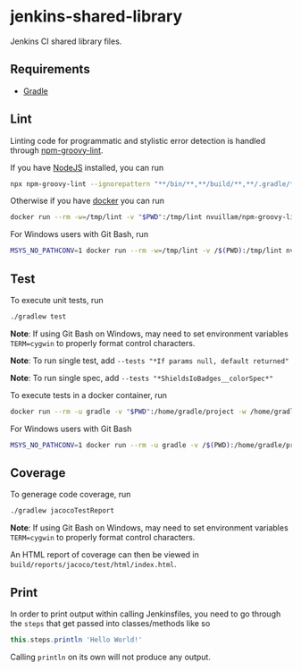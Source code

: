 # jenkins-shared-library

Jenkins CI shared library files.

## Requirements

- [Gradle](https://gradle.org/)

## Lint

Linting code for programmatic and stylistic error detection is handled through [npm-groovy-lint](https://github.com/nvuillam/npm-groovy-lint).

If you have [NodeJS](https://nodejs.org/) installed, you can run

```sh
npx npm-groovy-lint --ignorepattern "**/bin/**,**/build/**,**/.gradle/**" --failon info
```

Otherwise if you have [docker](https://www.docker.com/) you can run

```sh
docker run --rm -w=/tmp/lint -v "$PWD":/tmp/lint nvuillam/npm-groovy-lint npm-groovy-lint --ignorepattern "**/bin/**,**/build/**,**/.gradle/**" --failon info
```

For Windows users with Git Bash, run

```sh
MSYS_NO_PATHCONV=1 docker run --rm -w=/tmp/lint -v /$(PWD):/tmp/lint nvuillam/npm-groovy-lint npm-groovy-lint --ignorepattern "**/bin/**,**/build/**,**/.gradle/**" --failon info
```

## Test

To execute unit tests, run

```sh
./gradlew test
```

**Note**: If using Git Bash on Windows, may need to set environment variables `TERM=cygwin` to properly format control characters.

**Note**: To run single test, add `--tests "*If params null, default returned"`

**Note**: To run single spec, add `--tests "*ShieldsIoBadges__colorSpec*"`

To execute tests in a docker container, run

```sh
docker run --rm -u gradle -v "$PWD":/home/gradle/project -w /home/gradle/project gradle ./gradlew test
```

For Windows users with Git Bash

```sh
MSYS_NO_PATHCONV=1 docker run --rm -u gradle -v /$(PWD):/home/gradle/project -w /home/gradle/project gradle ./gradlew test
```

## Coverage

To generage code coverage, run

```sh
./gradlew jacocoTestReport
```

**Note**: If using Git Bash on Windows, may need to set environment variables `TERM=cygwin` to properly format control characters.

An HTML report of coverage can then be viewed in `build/reports/jacoco/test/html/index.html`.

## Print

In order to print output within calling Jenkinsfiles, you need to go through the `steps` that get passed into classes/methods like so

```groovy
this.steps.println 'Hello World!'
```

Calling `println` on its own will not produce any output.
